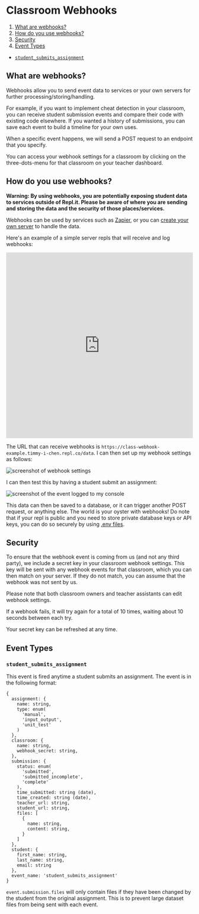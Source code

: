 # Classroom Webhooks

1. [What are webhooks?](#what-are-webhooks)
2. [How do you use webhooks?](#how-do-you-use-webhooks)
3. [Security](#security)
4. [Event Types](#event-types)
  * [`student_submits_assignment`](#student-submits-assignment)

## What are webhooks?

Webhooks allow you to send event data to services or your own servers for further processing/storing/handling.

For example, if you want to implement cheat detection in your classroom, you can receive student submission events and compare their code with existing code elsewhere.  If you wanted a history of submissions, you can save each event to build a timeline for your own uses.

When a specific event happens, we will send a POST request to an endpoint that you specify.

You can access your webhook settings for a classroom by clicking on the three-dots-menu for that classroom on your teacher dashboard.

## How do you use webhooks?

**Warning: By using webhooks, you are potentially exposing student data to services outside of Repl.it.  Please be aware of where you are sending and storing the data and the security of those places/services.**

Webhooks can be used by services such as [Zapier](https://zapier.com/apps/webhook/integrations), or you can [create your own server](/site/docs/repls/http-servers) to handle the data.

Here's an example of a simple server repls that will receive and log webhooks:

<iframe frameborder="0" width="100%" height="500px" src="https://repl.it/@timmy_i_chen/class-webhook-example?lite=true"></iframe>

The URL that can receive webhooks is `https://class-webhook-example.timmy-i-chen.repl.co/data`.  I can then set up my webhook settings as follows:

![screenshot of webhook settings](https://replit.github.io/images/classrooms/webhook-setup.png)

I can then test this by having a student submit an assignment:

![screenshot of the event logged to my console](https://replit.github.io/images/classrooms/webhook-result.png)

This data can then be saved to a database, or it can trigger another POST request, or anything else.  The world is your oyster with webhooks!  Do note that if your repl is public and you need to store private database keys or API keys, you can do so securely by using [.env files](/site/docs/repls/secret-keys).

## Security

To ensure that the webhook event is coming from us (and not any third party), we include a secret key in your classroom webhook settings.  This key will be sent with any webhook events for that classroom, which you can then match on your server.  If they do not match, you can assume that the webhook was not sent by us.

Please note that both classroom owners and teacher assistants can edit webhook settings.

If a webhook fails, it will try again for a total of 10 times, waiting about 10 seconds between each try.

Your secret key can be refreshed at any time.

## Event Types

### `student_submits_assignment`

This event is fired anytime a student submits an assignment.  The event is in the following format:

```
{
  assignment: {
    name: string,
    type: enum(
      'manual',
      'input_output',
      'unit_test'
    )
  },
  classroom: {
    name: string,
    webhook_secret: string,
  },
  submission: {
    status: enum(
      'submitted',
      'submitted_incomplete',
      'complete'
    ),
    time_submitted: string (date),
    time_created: string (date),
    teacher_url: string,
    student_url: string,
    files: [
      {
        name: string,
        content: string,
      }
    ]
  },
  student: {
    first_name: string,
    last_name: string,
    email: string
  },
  event_name: 'student_submits_assignment'
}
```

`event.submission.files` will only contain files if they have been changed by the student from the original assignment.  This is to prevent large dataset files from being sent with each event.